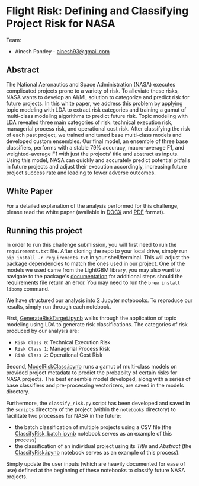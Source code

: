 # Flight Risk: Defining and Classifying Project Risk for NASA

Team: 
- Ainesh Pandey - ainesh93@gmail.com

## Abstract

The National Aeronautics and Space Administration (NASA) executes complicated projects prone to a variety of risk. To alleviate these risks, NASA wants to develop an AI/ML solution to categorize and predict risk for future projects. In this white paper, we address this problem by applying topic modeling with LDA to extract risk categories and training a gamut of multi-class modeling algorithms to predict future risk.
Topic modeling with LDA revealed three main categories of risk: technical execution risk, managerial process risk, and operational cost risk. After classifying the risk of each past project, we trained and tuned base multi-class models and developed custom ensembles. Our final model, an ensemble of three base classifiers, performs with a stable 79% accuracy, macro-average F1, and weighted-average F1 with just the projects’ title and abstract as inputs. Using this model, NASA can quickly and accurately predict potential pitfalls in future projects and adjust their execution accordingly, increasing future project success rate and leading to fewer adverse outcomes.

## White Paper

For a detailed explanation of the analysis performed for this challenge, please read the white paper (available in [DOCX](https://github.com/ainesh1993/riskyspacebusiness/blob/main/Flight%20Risk%20-%20White%20Paper.docx) and [PDF](https://github.com/ainesh1993/riskyspacebusiness/blob/main/Flight%20Risk%20-%20White%20Paper.pdf) format).

## Running this project

In order to run this challenge submission, you will first need to run the `requirements.txt` file. After cloning the repo to your local drive, simply run `pip install -r requirements.txt` in your shell/terminal. This will adjust the package dependencies to match the ones used in our project. One of the models we used came from the LightGBM library, you may also want to navigate to the package's [documentation](https://lightgbm.readthedocs.io/en/latest/Installation-Guide.html) for additional steps should the requirements file return an error. You may need to run the `brew install libomp` command.

We have structured our analysis into 2 Jupyter notebooks. To reproduce our results, simply run through each notebook.

First, [GenerateRiskTarget.ipynb](https://github.com/ainesh1993/riskyspacebusiness/blob/main/notebooks/GenerateRiskTarget.ipynb) walks through the application of topic modeling using LDA to generate risk classifications. The categories of risk produced by our analysis are:
- `Risk Class 0`: Technical Execution Risk
- `Risk Class 1`: Managerial Process Risk
- `Risk Class 2`: Operational Cost Risk

Second, [ModelRiskClass.ipynb](https://github.com/ainesh1993/riskyspacebusiness/blob/main/notebooks/ModelRiskClass.ipynb) runs a gamut of multi-class models on provided project metadata to predict the probabilty of certain risks for NASA projects. The best ensemble model developed, along with a series of base classifiers and pre-processing vectorizers, are saved in the models directory.

Furthermore, the `classify_risk.py` script has been developed and saved in the `scripts` directory of the project (within the `notebooks` directory) to facilitate two processes for NASA in the future:
- the batch classification of multiple projects using a CSV file (the [ClassifyRisk_batch.ipynb](https://github.com/ainesh1993/riskyspacebusiness/blob/main/notebooks/ClassifyRisk_batch.ipynb) notebook serves as an example of this process)
- the classification of an individual project using its *Title* and *Abstract* (the [ClassifyRisk.ipynb](https://github.com/ainesh1993/riskyspacebusiness/blob/main/notebooks/ClassifyRisk.ipynb) notebook serves as an example of this process).

Simply update the user inputs (which are heavily documented for ease of use) defined at the beginning of these notebooks to classify future NASA projects.